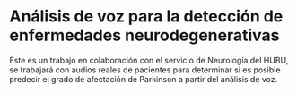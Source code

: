 # Análisis de voz para la detección de enfermedades neurodegenerativas
Este es un trabajo en colaboración con el servicio de Neurología del HUBU, se trabajará con audios reales de pacientes para determinar si es posible predecir el grado de afectación de Parkinson a partir del análisis de voz. 
